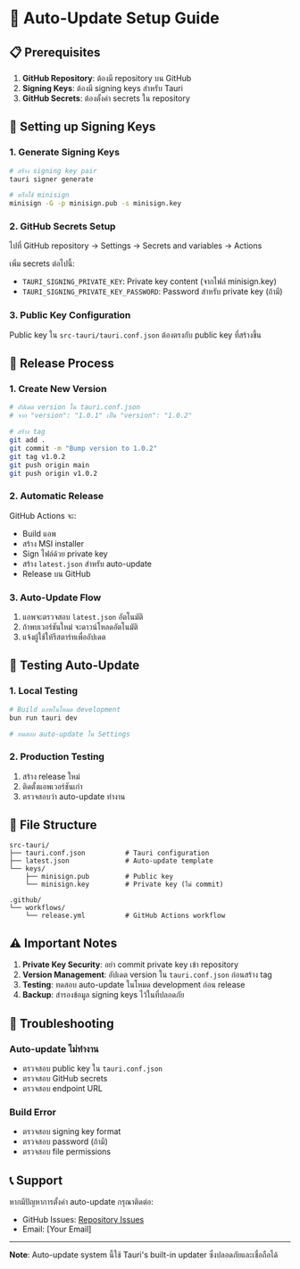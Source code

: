 # 🔄 Auto-Update Setup Guide

## 📋 Prerequisites

1. **GitHub Repository**: ต้องมี repository บน GitHub
2. **Signing Keys**: ต้องมี signing keys สำหรับ Tauri
3. **GitHub Secrets**: ต้องตั้งค่า secrets ใน repository

## 🔑 Setting up Signing Keys

### 1. Generate Signing Keys

```bash
# สร้าง signing key pair
tauri signer generate

# หรือใช้ minisign
minisign -G -p minisign.pub -s minisign.key
```

### 2. GitHub Secrets Setup

ไปที่ GitHub repository → Settings → Secrets and variables → Actions

เพิ่ม secrets ต่อไปนี้:

- `TAURI_SIGNING_PRIVATE_KEY`: Private key content (จากไฟล์ minisign.key)
- `TAURI_SIGNING_PRIVATE_KEY_PASSWORD`: Password สำหรับ private key (ถ้ามี)

### 3. Public Key Configuration

Public key ใน `src-tauri/tauri.conf.json` ต้องตรงกับ public key ที่สร้างขึ้น

## 🚀 Release Process

### 1. Create New Version

```bash
# อัปเดต version ใน tauri.conf.json
# จาก "version": "1.0.1" เป็น "version": "1.0.2"

# สร้าง tag
git add .
git commit -m "Bump version to 1.0.2"
git tag v1.0.2
git push origin main
git push origin v1.0.2
```

### 2. Automatic Release

GitHub Actions จะ:
- Build แอพ
- สร้าง MSI installer
- Sign ไฟล์ด้วย private key
- สร้าง `latest.json` สำหรับ auto-update
- Release บน GitHub

### 3. Auto-Update Flow

1. แอพจะตรวจสอบ `latest.json` อัตโนมัติ
2. ถ้าพบเวอร์ชันใหม่ จะดาวน์โหลดอัตโนมัติ
3. แจ้งผู้ใช้ให้รีสตาร์ทเพื่ออัปเดต

## 🔧 Testing Auto-Update

### 1. Local Testing

```bash
# Build แอพในโหมด development
bun run tauri dev

# ทดสอบ auto-update ใน Settings
```

### 2. Production Testing

1. สร้าง release ใหม่
2. ติดตั้งแอพเวอร์ชันเก่า
3. ตรวจสอบว่า auto-update ทำงาน

## 📁 File Structure

```
src-tauri/
├── tauri.conf.json          # Tauri configuration
├── latest.json              # Auto-update template
└── keys/
    ├── minisign.pub         # Public key
    └── minisign.key         # Private key (ไม่ commit)

.github/
└── workflows/
    └── release.yml          # GitHub Actions workflow
```

## ⚠️ Important Notes

1. **Private Key Security**: อย่า commit private key เข้า repository
2. **Version Management**: อัปเดต version ใน `tauri.conf.json` ก่อนสร้าง tag
3. **Testing**: ทดสอบ auto-update ในโหมด development ก่อน release
4. **Backup**: สำรองข้อมูล signing keys ไว้ในที่ปลอดภัย

## 🐛 Troubleshooting

### Auto-update ไม่ทำงาน
- ตรวจสอบ public key ใน `tauri.conf.json`
- ตรวจสอบ GitHub secrets
- ตรวจสอบ endpoint URL

### Build Error
- ตรวจสอบ signing key format
- ตรวจสอบ password (ถ้ามี)
- ตรวจสอบ file permissions

## 📞 Support

หากมีปัญหาการตั้งค่า auto-update กรุณาติดต่อ:
- GitHub Issues: [Repository Issues](https://github.com/artywoof/win-count-by-artywoof/issues)
- Email: [Your Email]

---

**Note**: Auto-update system นี้ใช้ Tauri's built-in updater ซึ่งปลอดภัยและเชื่อถือได้ 